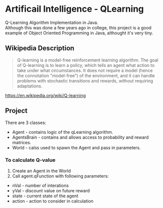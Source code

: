 # Artificail Intelligence - QLearning
Q-Learning Algorithm Implementation in Java. <br />
Although this was done a few years ago in college, this project is a good example of Object Oriented Programming in Java, althought it's very tiny.

## Wikipedia Description
> Q-learning is a model-free reinforcement learning algorithm. The goal of Q-learning is to learn a policy, which tells an agent what action to take under what circumstances. It does not require a model (hence the connotation "model-free") of the environment, and it can handle problems with stochastic transitions and rewards, without requiring adaptations.

https://en.wikipedia.org/wiki/Q-learning

## Project

There are 3 classes:
- Agent - contains logic of the qLearning algorithm.
- AgentsBrain - contains and allows access to probability and reward matrices.
- World - calss used to spawn the Agent and pass in parameters.

### To calculate Q-value
1. Create an Agent in the World
2. Call agent.qFunction with following parameters:

- nVal - number of interations
- yVal - discount value on future reward
- state - current state of the agent
- action - action to consider in calculation
